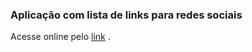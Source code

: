 <h3>Aplicação com lista de links para redes sociais</h3>

<p>
Acesse online pelo
<a href="https://rocketlinks-nine.vercel.app/">link</a> 
.
</p>